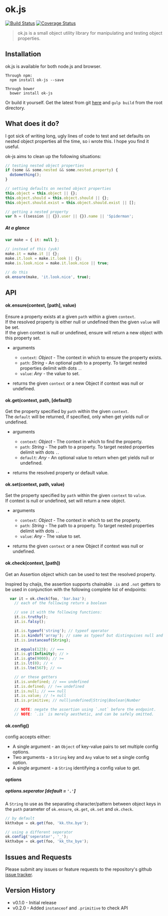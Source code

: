 # ok.js

[![Build Status](https://travis-ci.org/StickyCube/ok-js.svg?branch=master)](https://travis-ci.org/StickyCube/ok-js)
[![Coverage Status](https://coveralls.io/repos/StickyCube/ok-js/badge.svg?branch=master&service=github)](https://coveralls.io/github/StickyCube/ok-js?branch=master)

> ok.js is a small object utility library for manipulating and testing object properties.

## Installation
ok.js is available for both node.js and browser.

```
Through npm:
  npm install ok-js --save
```
```
Through bower
  bower install ok-js
```

Or build it yourself. Get the latest from git [here](https://github.com/StickyCube/object-props) and `gulp build` from the root directory.

## What does it do?
I got sick of writing long, ugly lines of code to test and set defaults on nested object properties all the time, so i wrote this. I hope you find it useful.

ok-js aims to clean up the following situations:

```javascript
// testing nested object properties
if (some && some.nested && some.nested.property) {
  doSomething();
}

// setting defaults on nested object properties
this.object = this.object || {};
this.object.should = this.object.should || {};
this.object.should.exist = this.object.should.exist || [];

// getting a nested property
var h = ((session || {}).user || {}).name || 'Spiderman';
```

##### At a glance

```javascript
var make = { it: null };

// instead of this (yuk)
make.it = make.it || {};
make.it.look = make.it.look || {};
make.is.look.nice = make.it.look.nice || true;

// do this
ok.ensure(make, 'it.look.nice', true);
```

## API

#### ok.ensure(context, [path], value)
Ensure a property exists at a given `path` within a given `context`.<br/> If the resolved property is either null or undefined then the given `value` will be set. <br/>If the given context is null or undefined, ensure will return a new object with this property set.

- arguments
  * `context`: _Object_ - The context in which to ensure the property exists.
  * `path`: _String_ - An optional path to a property. To target nested properties delimit with dots `.`.
  * `value`: _Any_ - the value to set.


- returns the given `context` or a new Object if context was null or undefined.


#### ok.get(context, path, [default])
Get the property specified by `path` within the given `context`.<br/> The `default` will be returned, if specified, only when get yields null or undefined.

- arguments
  * `context`: _Object_ - The context in which to find the property.
  * `path`: _String_ - The path to a property. To target nested properties delimit with dots `.`.
  * `default`: _Any_ - An optional value to return when get yields null or undefined.

- returns the resolved property or default value.

#### ok.set(context, path, value)
Set the property specified by `path` within the given `context` to `value`.<br/>If context is null or undefined, set will return a new object.

- arguments
  * `context`: _Object_ - The context in which to set the property.
  * `path`: _String_ - The path to a property. To target nested properties delimit with dots `.`.
  * `value`: _Any_ - The value to set.

- returns the given `context` or a new Object if context was null or undefined.


#### ok.check(context, [path])
Get an Assertion object which can be used to test the resolved property.

Inspired by chaijs, the assertion supports chainable `.is` and `.not` getters to be used in conjunction with the following complete list of endpoints:

```javascript
  var it = ok.check(foo, 'bar.baz');
    // each of the following return a boolean

    // use it with the following functions:
    it.is.truthy();
    it.is.falsy();

    it.is.typeof('string'); // typeof operator
    it.is.kindof('array'); // same as typeof but distinguises null and array
    it.is.instanceof(String);

    it.equals(123); // ===
    it.is.gt(Infinity); // >
    it.is.gte(9000); // >=
    it.is.lt(0); // <
    it.is.lte(567); // <=

    // or these getters
    it.is.undefined; // === undefined
    it.is.defined; // !== undefined
    it.is.null; // === null
    it.is.value; // != null
    it.is.primitive; // null|undefined|String|Boolean|Number

    // NOTE: negate the assertion using `.not` before the endpoint.
    // NOTE: `.is` is merely aesthetic, and can be safely omitted.
```

#### ok.config()
config accepts either:
  * A single argument - an `Object` of key-value pairs to set multiple config options.
  * Two arguments - a `String` key and `Any` value to set a single config option.
  * A single argument - a `String` identifying a config value to get.

#### options

##### options.seperator [default = `'.'`]
A `String` to use as the separating character/pattern between object keys in the `path` parameter of `ok.ensure`, `ok.get`, `ok.set` and `ok.check`.

```javascript
// by default
kkthxbye = ok.get(foo, 'kk.thx.bye');

// using a different seperator
ok.config('seperator', '_');
kkthxbye = ok.get(foo, 'kk_thx_bye');
```

## Issues and Requests
Please submit any issues or feature requests to the repository's github [issue tracker](https://github.com/StickyCube/ok-js/issues).

## Version History
  - v0.1.0 - Initial release
  - v0.2.0 - Added `instanceof` and `.primitive` to check API
